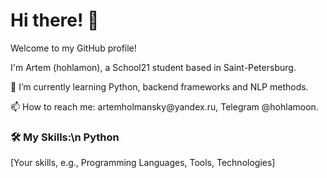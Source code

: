 <!DOCTYPE html>
<html lang="en">
<head>
    <meta charset="UTF-8">
    <meta name="viewport" content="width=device-width, initial-scale=1.0">
    
</head>
<body>
    <div class="container">
        <h1>Hi there! 👋</h1>
        <p>Welcome to my GitHub profile!</p>
        <p>I'm Artem (hohlamon), a School21 student based in Saint-Petersburg.</p>
        <p>🌱 I’m currently learning Python, backend frameworks and NLP methods.</p>
        <p>📫 How to reach me: artemholmansky@yandex.ru, Telegram @hohlamoon.</p>
        <h3>🛠️ My Skills:\n <l> Python</l></h3>
        <p>[Your skills, e.g., Programming Languages, Tools, Technologies]</p>
    </div>
</body>
</html>

<!--
**hohlamon/hohlamon** is a ✨ _special_ ✨ repository because its `README.md` (this file) appears on your GitHub profile.

Here are some ideas to get you started:

- 🔭 I’m currently working on ...
- 🌱 I’m currently learning ...
- 👯 I’m looking to collaborate on ...
- 🤔 I’m looking for help with ...
- 💬 Ask me about ...
- 📫 How to reach me: ...
- 😄 Pronouns: ...
- ⚡ Fun fact: ...
-->
